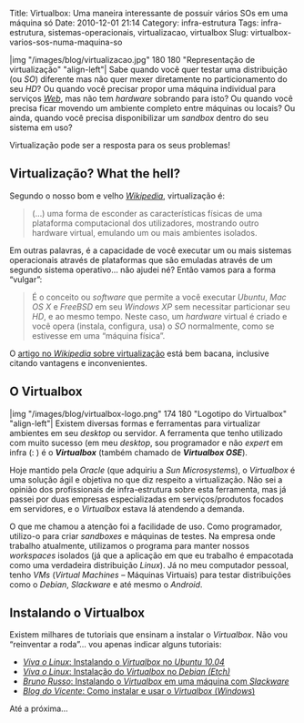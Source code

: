 Title: Virtualbox: Uma maneira interessante de possuir vários SOs em uma máquina só
Date: 2010-12-01 21:14
Category: infra-estrutura
Tags: infra-estrutura, sistemas-operacionais, virtualizacao, virtualbox
Slug: virtualbox-varios-sos-numa-maquina-so

|img "/images/blog/virtualizacao.jpg" 180 180 "Representação de virtualização" "align-left"|
Sabe quando você quer testar uma distribuição (ou *SO*) diferente mas não quer mexer diretamente no
particionamento do seu *HD*? Ou quando você precisar propor uma máquina
individual para serviços [*Web*][web], mas não tem *hardware* sobrando para
isto? Ou quando você precisa ficar movendo um ambiente completo entre
máquinas ou locais? Ou ainda, quando você precisa disponibilizar um
*sandbox* dentro do seu sistema em uso?

Virtualização pode ser a resposta para os seus problemas!

<!-- PELICAN_END_SUMMARY -->


Virtualização? What the hell?
-----------------------------

Segundo o nosso bom e velho [*Wikipedia*][wikipedia], virtualização é:

> (…) uma forma de esconder as características físicas de uma plataforma
> computacional dos utilizadores, mostrando outro hardware virtual,
> emulando um ou mais ambientes isolados.

Em outras palavras, é a capacidade de você executar um ou mais sistemas
operacionais através de plataformas que são emuladas através de um
segundo sistema operativo… não ajudei né? Então vamos para a forma
“vulgar”:

> É o conceito ou *software* que permite a você executar *Ubuntu*, *Mac OS
> X* e *FreeBSD* em seu *Windows XP* sem necessitar particionar seu *HD*,
> e ao mesmo tempo. Neste caso, um *hardware* virtual é criado e você
> opera (instala, configura, usa) o *SO* normalmente, como se estivesse em
> uma “máquina física”.

O [artigo no *Wikipedia* sobre virtualização][wikipedia] está bem
bacana, inclusive citando vantagens e inconvenientes.


O Virtualbox
------------

|img "/images/blog/virtualbox-logo.png" 174 180 "Logotipo do Virtualbox" "align-left"|
Existem diversas formas e ferramentas para virtualizar ambientes em seu *desktop*
ou servidor. A ferramenta que tenho utilizado com muito sucesso
(em meu *desktop*, sou programador e não *expert* em infra (: ) é o
***Virtualbox*** (também chamado de ***Virtualbox OSE***).

Hoje mantido pela *Oracle* (que adquiriu a *Sun Microsystems*), o
*Virtualbox* é uma solução ágil e objetiva no que diz respeito a
virtualização. Não sei a opinião dos profissionais de infra-estrutura
sobre esta ferramenta, mas já passei por duas empresas especializadas em
serviços/produtos focados em servidores, e o *Virtualbox* estava lá
atendendo a demanda.

O que me chamou a atenção foi a facilidade de uso. Como programador,
utilizo-o para criar *sandboxes* e máquinas de testes. Na empresa onde
trabalho atualmente, utilizamos o programa para manter nossos
*workspaces* isolados (já que a aplicação em que eu trabalho é
empacotada como uma verdadeira distribuição *Linux*). Já no meu
computador pessoal, tenho *VMs* (*Virtual Machines* – Máquinas Virtuais)
para testar distribuições como o *Debian*, *Slackware* e até mesmo o
*Android*.


Instalando o Virtualbox
-----------------------

Existem milhares de tutoriais que ensinam a instalar o *Virtualbox*. Não
vou “reinventar a roda”… vou apenas indicar alguns tutoriais:

-   [*Viva o Linux*: Instalando o *Virtualbox* no *Ubuntu 10.04*][virtualbox_ubuntu]
-   [*Viva o Linux*: Instalação do *Virtualbox* no *Debian (Etch)*][virtualbox_debian]
-   [*Bruno Russo*: Instalando o *Virtualbox* em uma máquina com
    *Slackware*][virtualbox_slackware]
-   [*Blog do Vicente*: Como instalar e usar o *Virtualbox*
    (*Windows*)][virtualbox_windows]

Até a próxima…

  [web]: |filename|/tag/web.html "Leia mais sobre Web"
  [wikipedia]: http://pt.wikipedia.org/wiki/Virtualiza%C3%A7%C3%A3o
    "Leia mais sobre Virtualização na Wikipedia"
  [virtualbox_ubuntu]: http://www.vivaolinux.com.br/artigo/Instalando-o-VirtualBox-no-Ubuntu-10.04/
    "Artigo de Leandro Bruno para o Viva o Linux sobre Virtualbox no Ubuntu-10.04"
  [virtualbox_debian]: http://www.vivaolinux.com.br/dica/Instalacao-do-Virtualbox-no-Debian-Etch-4-Linux
    "Artigo de Ronnie Robson Campos para o Viva o Linux sobre o Virtualbox no Debian Etch"
  [virtualbox_slackware]: http://www.brunorusso.eti.br/virtualizacao/instalando-o-virtualbox-em-uma-maquina-com-slackware/
    "Um excelente post de Bruno Russo sobre Virtualbox em Slackware"
  [virtualbox_windows]: http://blogdovicente.com/2009/03/04/como-instalar-e-usar-o-virtualbox/
    "Post feito pelo Vicente sobre o Virtualbox no Windows"
